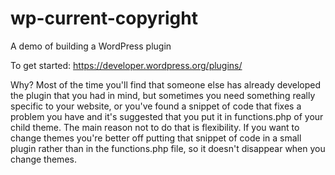 # wp-current-copyright
A demo of building a WordPress plugin

To get started: https://developer.wordpress.org/plugins/

Why? Most of the time you'll find that someone else has already developed
the plugin that you had in mind, but sometimes you need something really
specific to your website, or you've found a snippet of code that fixes a
problem you have and it's suggested that you put it in functions.php of
your child theme. The main reason not to do that is flexibility. If you want
to change themes you're better off putting that snippet of code in a small
plugin rather than in the functions.php file, so it doesn't disappear when
you change themes.

